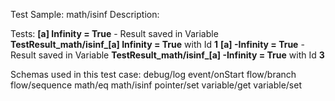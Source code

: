 Test Sample: math/isinf
Description: 

Tests:
	**[a] Infinity = True** - Result saved in Variable **TestResult_math/isinf_[a] Infinity = True** with Id **1**
	**[a] -Infinity = True** - Result saved in Variable **TestResult_math/isinf_[a] -Infinity = True** with Id **3**

Schemas used in this test case:
	debug/log
	event/onStart
	flow/branch
	flow/sequence
	math/eq
	math/isinf
	pointer/set
	variable/get
	variable/set
